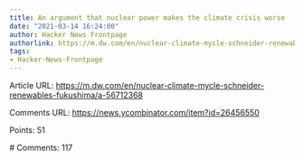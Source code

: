 ```yaml
---
title: An argument that nuclear power makes the climate crisis worse
date: "2021-03-14 16:24:00"
author: Hacker News Frontpage
authorlink: https://m.dw.com/en/nuclear-climate-mycle-schneider-renewables-fukushima/a-56712368
tags:
- Hacker-News-Frontpage
---
```


<p>Article URL: <a href="https://m.dw.com/en/nuclear-climate-mycle-schneider-renewables-fukushima/a-56712368">https://m.dw.com/en/nuclear-climate-mycle-schneider-renewables-fukushima/a-56712368</a></p>
<p>Comments URL: <a href="https://news.ycombinator.com/item?id=26456550">https://news.ycombinator.com/item?id=26456550</a></p>
<p>Points: 51</p>
<p># Comments: 117</p>
